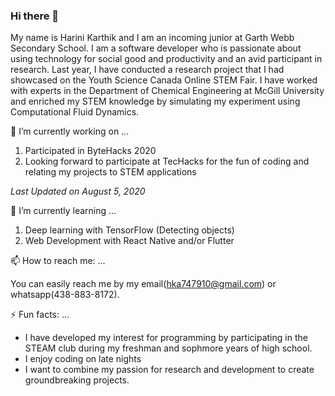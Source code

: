 ### Hi there 👋

My name is Harini Karthik and I am an incoming junior at Garth Webb Secondary School. I am a software developer who is passionate about using technology for social good and productivity and an avid participant in research. Last year, I have conducted a research project that I had showcased on the Youth Science Canada Online STEM Fair. I have worked with experts in the Department of Chemical Engineering at McGill University and enriched my STEM knowledge by simulating my experiment using Computational Fluid Dynamics. 

🔭 I’m currently working on ...
1. Participated in ByteHacks 2020
2. Looking forward to participate at TecHacks for the fun of coding and relating my projects to STEM applications

_Last Updated on August 5, 2020_

🌱 I’m currently learning ...
1. Deep learning with TensorFlow (Detecting objects)
2. Web Development with React Native and/or Flutter

📫 How to reach me: ...

You can easily reach me by my email(hka747910@gmail.com) or whatsapp(438-883-8172).

⚡ Fun facts: ...
* I have developed my interest for programming by participating in the STEAM club during my freshman and sophmore years of high school.
* I enjoy coding on late nights
* I want to combine my passion for research and development to create groundbreaking projects. 

